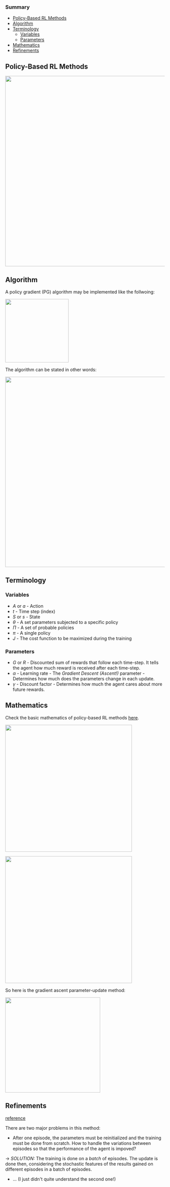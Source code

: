 ### Summary 

  - [Policy-Based RL Methods](#section-id-3)
  - [Algorithm](#section-id-10)
  - [Terminology](#section-id-25)
    - [Variables](#section-id-27)
    - [Parameters](#section-id-38)
  - [Mathematics](#section-id-45)
  - [Refinements](#section-id-64)
  




<div id='section-id-3'/>

## Policy-Based RL Methods

<p align="center">
  <img src="https://github.com/hamidrezafahimi/ann_basix/blob/master/figs/policy_based_RL.png?raw=true", width="600"/>
</p>


<div id='section-id-10'/>

## Algorithm

A policy gradient (PG) algorithm may be implemented like the follwoing:

<p align="left">
  <img src="https://github.com/hamidrezafahimi/ann_basix/blob/master/figs/policy_based_rl_alg.png?raw=true", width="200"/>
</p>

The algorithm can be stated in other words:

<p align="left">
  <img src="https://github.com/hamidrezafahimi/ann_basix/blob/master/figs/policy_based_rl_alg_2.png?raw=true", width="600"/>
</p>


<div id='section-id-25'/>

## Terminology

<div id='section-id-27'/>

### Variables

- *A* or *a* - Action
- *t* - Time step (index)
- *S* or *s* - State
- $\theta$ - A set parameters subjected to a specific policy
- $\Pi$ - A set of probable policies
- $\pi$ - A single policy
- *J* - The cost function to be maximized during the training


<div id='section-id-38'/>

### Parameters

- *G* or *R* - Discounted sum of rewards that follow each time-step. It tells the agent how much reward is received after each time-step.
- $\alpha$ - Learning rate - The *Gradient Descent (Ascent!)* parameter - Determines how much does the parameters change in each update.
- $\gamma$ - Discount factor - Determines how much the agent cares about more future rewards. 


<div id='section-id-45'/>

## Mathematics

Check the basic mathematics of policy-based RL methods [here](https://github.com/hamidrezafahimi/ann_basix/blob/master/notes/DRL/Fundamentals.md).

<p align="left">
  <img src="https://github.com/hamidrezafahimi/ann_basix/blob/master/figs/reinfoece_math_1.png?raw=true", width="400"/>
</p>

<p align="left">
  <img src="https://github.com/hamidrezafahimi/ann_basix/blob/master/figs/reinfoece_math_2.png?raw=true", width="400"/>
</p>

So here is the gradient ascent parameter-update method:

<p align="left">
  <img src="https://github.com/hamidrezafahimi/ann_basix/blob/master/figs/reinfoece_math_3.png?raw=true", width="300"/>
</p>


<div id='section-id-64'/>

## Refinements

[reference](https://www.youtube.com/watch?v=A_2U6Sx67sE&list=PL-9x0_FO_lgkwi8ES611NsV-cjYaH_nLa&index=1)

There are two major problems in this method:

- After one episode, the parameters must be reinitialized and the training must be done from scratch. How to handle the variations between episodes so that the performance of the agent is impoved?

-> *SOLUTION:* The training is done on a *batch* of episodes. The update is done then, considering the stochastic features of the results gained on different episodes in a batch of episodes.

- ... (I just didn't quite understand the second one!)
